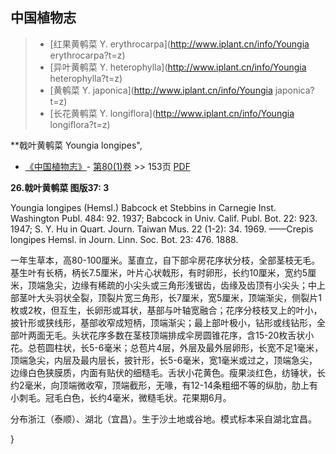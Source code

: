 

## 中国植物志

> * [红果黄鹌菜  Y.  erythrocarpa](http://www.iplant.cn/info/Youngia erythrocarpa?t=z)
> * [异叶黄鹌菜  Y.  heterophylla](http://www.iplant.cn/info/Youngia heterophylla?t=z)
> * [黄鹌菜  Y.  japonica](http://www.iplant.cn/info/Youngia japonica?t=z)
> * [长花黄鹌菜  Y.  longiflora](http://www.iplant.cn/info/Youngia longiflora?t=z)


**戟叶黄鹌菜 Youngia longipes",

* [《中国植物志》](http://www.iplant.cn/frps)- [第80(1)卷](http://www.iplant.cn/frps/vol/80(1)) >> 153页 [PDF](http://www.iplant.cn/frps/pdf/80(1)/153b.PDF)


**26.戟叶黄鹌菜 图版37: 3**

Youngia longipes (Hemsl.) Babcock et Stebbins in Carnegie Inst. Washington Publ. 484: 92. 1937; Babcock in Univ. Calif. Publ. Bot. 22: 923. 1947; S. Y. Hu in Quart. Journ. Taiwan Mus. 22 (1-2): 34. 1969. ——Crepis longipes Hemsl. in Journ. Linn. Soc. Bot. 23: 476. 1888.

一年生草本，高80-100厘米。茎直立，自下部伞房花序状分枝，全部茎枝无毛。基生叶有长柄，柄长7.5厘米，叶片心状戟形，有时卵形，长约10厘米，宽约5厘米，顶端急尖，边缘有稀疏的小尖头或三角形浅锯齿，齿缘及齿顶有小尖头；中上部茎叶大头羽状全裂，顶裂片宽三角形，长7厘米，宽5厘米，顶端渐尖，侧裂片1枚或2枚，但互生，长卵形或耳状，基部与叶轴宽融合；花序分枝枝叉上的叶小，披针形或狭线形，基部收窄成短柄，顶端渐尖；最上部叶极小，钻形或线钻形，全部叶两面无毛。头状花序多数在茎枝顶端排成伞房圆锥花序，含15-20枚舌状小花。总苞圆柱状，长5-6毫米；总苞片4层，外层及最外层卵形，长宽不足1毫米，顶端急尖，内层及最内层长，披针形，长5-6毫米，宽1毫米或过之，顶端急尖，边缘白色狭膜质，内面有贴伏的细糙毛。舌状小花黄色。瘦果淡红色，纺锤状，长约2毫米，向顶端微收窄，顶端截形，无喙，有12-14条粗细不等的纵肋，肋上有小刺毛。冠毛白色，长约4毫米，微糙毛状。花果期6月。

分布浙江（泰顺）、湖北（宜昌）。生于沙土地或谷地。模式标本采自湖北宜昌。

}